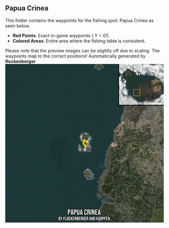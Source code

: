## Papua Crinea
This folder contains the waypoints for the fishing spot: Papua Crinea as seen below.

- **Red Points**: Exact in-game waypoints ( Y = 0!).
- **Colored Areas**: Entire area where the fishing table is consistent.

Please note that the preview images can be slightly off due to scaling. The waypoints map to the correct positions!
Automatically generated by **flockenberger**
![preview_Papua Crinea](./Preview.webp)